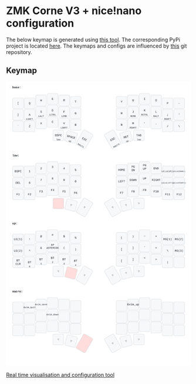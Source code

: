 # ZMK Corne V3 + nice!nano configuration

The below keymap is generated using [this tool](https://caksoylar.github.io/keymap-drawer). The corresponding PyPi project is located [here](https://pypi.org/project/keymap-drawer/). The keymaps and configs are influenced by [this](https://github.com/SethMilliken/swept-corne-zmk/tree/seth) git repository.

## Keymap

![img](img/my_keymap.svg "keymap")

[Real time visualisation and configuration tool](https://nickcoutsos.github.io/keymap-editor/)
